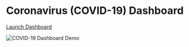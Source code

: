 # Coronavirus (COVID-19) Dashboard

[Launch Dashboard](https://trekhleb.github.io/covid-19/)

![COVID-19 Dashboard Demo](./img/demo.gif)
